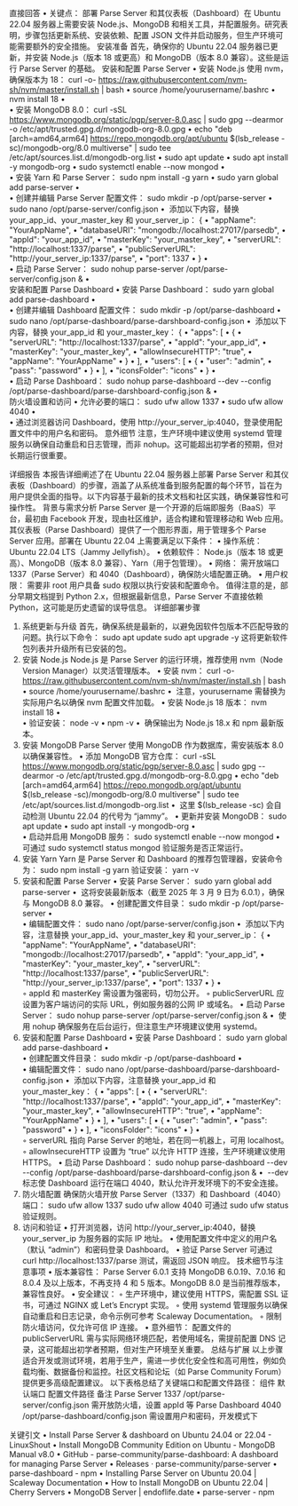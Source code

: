 直接回答
	•	关键点： 部署 Parse Server 和其仪表板（Dashboard）在 Ubuntu 22.04 服务器上需要安装 Node.js、MongoDB 和相关工具，并配置服务。研究表明，步骤包括更新系统、安装依赖、配置 JSON 文件并启动服务，但生产环境可能需要额外的安全措施。
安装准备
首先，确保你的 Ubuntu 22.04 服务器已更新，并安装 Node.js（版本 18 或更高）和 MongoDB（版本 8.0 兼容）。这些是运行 Parse Server 的基础。
安装和配置 Parse Server
	•	安装 Node.js 使用 nvm，确保版本为 18： curl -o- https://raw.githubusercontent.com/nvm-sh/nvm/master/install.sh | bash
	•	source /home/yourusername/.bashrc
	•	nvm install 18
	•	
	•	安装 MongoDB 8.0： curl -sSL https://www.mongodb.org/static/pgp/server-8.0.asc | sudo gpg --dearmor -o /etc/apt/trusted.gpg.d/mongodb-org-8.0.gpg
	•	echo "deb [arch=amd64,arm64] https://repo.mongodb.org/apt/ubuntu $(lsb_release -sc)/mongodb-org/8.0 multiverse" | sudo tee /etc/apt/sources.list.d/mongodb-org.list
	•	sudo apt update
	•	sudo apt install -y mongodb-org
	•	sudo systemctl enable --now mongod
	•	
	•	安装 Yarn 和 Parse Server： sudo npm install -g yarn
	•	sudo yarn global add parse-server
	•	
	•	创建并编辑 Parse Server 配置文件： sudo mkdir -p /opt/parse-server
	•	sudo nano /opt/parse-server/config.json
	•	 添加以下内容，替换 your_app_id、your_master_key 和 your_server_ip： {
	•	  "appName": "YourAppName",
	•	  "databaseURI": "mongodb://localhost:27017/parsedb",
	•	  "appId": "your_app_id",
	•	  "masterKey": "your_master_key",
	•	  "serverURL": "http://localhost:1337/parse",
	•	  "publicServerURL": "http://your_server_ip:1337/parse",
	•	  "port": 1337
	•	}
	•	
	•	启动 Parse Server： sudo nohup parse-server /opt/parse-server/config.json &
	•	
安装和配置 Parse Dashboard
	•	安装 Parse Dashboard： sudo yarn global add parse-dashboard
	•	
	•	创建并编辑 Dashboard 配置文件： sudo mkdir -p /opt/parse-dashboard
	•	sudo nano /opt/parse-dashboard/parse-darshboard-config.json
	•	 添加以下内容，替换 your_app_id 和 your_master_key： {
	•	  "apps": [
	•	    {
	•	      "serverURL": "http://localhost:1337/parse",
	•	      "appId": "your_app_id",
	•	      "masterKey": "your_master_key",
	•	      "allowInsecureHTTP": "true",
	•	      "appName": "YourAppName"
	•	    }
	•	  ],
	•	  "users": [
	•	    {
	•	      "user": "admin",
	•	      "pass": "password"
	•	    }
	•	  ],
	•	  "iconsFolder": "icons"
	•	}
	•	
	•	启动 Parse Dashboard： sudo nohup parse-dashboard --dev --config /opt/parse-dashboard/parse-darshboard-config.json &
	•	
防火墙设置和访问
	•	允许必要的端口： sudo ufw allow 1337
	•	sudo ufw allow 4040
	•	
	•	通过浏览器访问 Dashboard，使用 http://your_server_ip:4040，登录使用配置文件中的用户名和密码。
意外细节
注意，生产环境中建议使用 systemd 管理服务以确保自动重启和日志管理，而非 nohup。这可能超出初学者的预期，但对长期运行很重要。

详细报告
本报告详细阐述了在 Ubuntu 22.04 服务器上部署 Parse Server 和其仪表板（Dashboard）的步骤，涵盖了从系统准备到服务配置的每个环节，旨在为用户提供全面的指导。以下内容基于最新的技术文档和社区实践，确保兼容性和可操作性。
背景与需求分析
Parse Server 是一个开源的后端即服务（BaaS）平台，最初由 Facebook 开发，现由社区维护，适合构建和管理移动和 Web 应用。其仪表板（Parse Dashboard）提供了一个图形界面，用于管理多个 Parse Server 应用。部署在 Ubuntu 22.04 上需要满足以下条件：
	•	操作系统： Ubuntu 22.04 LTS（Jammy Jellyfish）。
	•	依赖软件： Node.js（版本 18 或更高）、MongoDB（版本 8.0 兼容）、Yarn（用于包管理）。
	•	网络： 需开放端口 1337（Parse Server）和 4040（Dashboard），确保防火墙配置正确。
	•	用户权限： 需要非 root 用户具备 sudo 权限以执行安装和配置命令。
值得注意的是，部分早期文档提到 Python 2.x，但根据最新信息，Parse Server 不直接依赖 Python，这可能是历史遗留的误导信息。
详细部署步骤
1. 系统更新与升级
首先，确保系统是最新的，以避免因软件包版本不匹配导致的问题。执行以下命令：
sudo apt update
sudo apt upgrade -y
这将更新软件包列表并升级所有已安装的包。
2. 安装 Node.js
Node.js 是 Parse Server 的运行环境，推荐使用 nvm（Node Version Manager）以灵活管理版本。
	•	安装 nvm： curl -o- https://raw.githubusercontent.com/nvm-sh/nvm/master/install.sh | bash
	•	source /home/yourusername/.bashrc
	•	 注意，yourusername 需替换为实际用户名以确保 nvm 配置文件加载。
	•	安装 Node.js 18 版本： nvm install 18
	•	
	•	验证安装： node -v
	•	npm -v
	•	 确保输出为 Node.js 18.x 和 npm 最新版本。
3. 安装 MongoDB
Parse Server 使用 MongoDB 作为数据库，需安装版本 8.0 以确保兼容性。
	•	添加 MongoDB 官方仓库： curl -sSL https://www.mongodb.org/static/pgp/server-8.0.asc | sudo gpg --dearmor -o /etc/apt/trusted.gpg.d/mongodb-org-8.0.gpg
	•	echo "deb [arch=amd64,arm64] https://repo.mongodb.org/apt/ubuntu $(lsb_release -sc)/mongodb-org/8.0 multiverse" | sudo tee /etc/apt/sources.list.d/mongodb-org.list
	•	 这里 $(lsb_release -sc) 会自动检测 Ubuntu 22.04 的代号为 “jammy”。
	•	更新并安装 MongoDB： sudo apt update
	•	sudo apt install -y mongodb-org
	•	
	•	启动并启用 MongoDB 服务： sudo systemctl enable --now mongod
	•	 可通过 sudo systemctl status mongod 验证服务是否正常运行。
4. 安装 Yarn
Yarn 是 Parse Server 和 Dashboard 的推荐包管理器，安装命令为：
sudo npm install -g yarn
验证安装：
yarn -v
5. 安装和配置 Parse Server
	•	安装 Parse Server： sudo yarn global add parse-server
	•	 这将安装最新版本（截至 2025 年 3 月 9 日为 6.0.1），确保与 MongoDB 8.0 兼容。
	•	创建配置文件目录： sudo mkdir -p /opt/parse-server
	•	
	•	编辑配置文件： sudo nano /opt/parse-server/config.json
	•	 添加以下内容，注意替换 your_app_id、your_master_key 和 your_server_ip： {
	•	  "appName": "YourAppName",
	•	  "databaseURI": "mongodb://localhost:27017/parsedb",
	•	  "appId": "your_app_id",
	•	  "masterKey": "your_master_key",
	•	  "serverURL": "http://localhost:1337/parse",
	•	  "publicServerURL": "http://your_server_ip:1337/parse",
	•	  "port": 1337
	•	}
	•	
	◦	appId 和 masterKey 需设置为强密码，切勿公开。
	◦	publicServerURL 应设置为客户端访问的实际 URL，例如服务器的公网 IP 或域名。
	•	启动 Parse Server： sudo nohup parse-server /opt/parse-server/config.json &
	•	 使用 nohup 确保服务在后台运行，但注意生产环境建议使用 systemd。
6. 安装和配置 Parse Dashboard
	•	安装 Parse Dashboard： sudo yarn global add parse-dashboard
	•	
	•	创建配置文件目录： sudo mkdir -p /opt/parse-dashboard
	•	
	•	编辑配置文件： sudo nano /opt/parse-dashboard/parse-darshboard-config.json
	•	 添加以下内容，注意替换 your_app_id 和 your_master_key： {
	•	  "apps": [
	•	    {
	•	      "serverURL": "http://localhost:1337/parse",
	•	      "appId": "your_app_id",
	•	      "masterKey": "your_master_key",
	•	      "allowInsecureHTTP": "true",
	•	      "appName": "YourAppName"
	•	    }
	•	  ],
	•	  "users": [
	•	    {
	•	      "user": "admin",
	•	      "pass": "password"
	•	    }
	•	  ],
	•	  "iconsFolder": "icons"
	•	}
	•	
	◦	serverURL 指向 Parse Server 的地址，若在同一机器上，可用 localhost。
	◦	allowInsecureHTTP 设置为 “true” 以允许 HTTP 连接，生产环境建议使用 HTTPS。
	•	启动 Parse Dashboard： sudo nohup parse-dashboard --dev --config /opt/parse-dashboard/parse-darshboard-config.json &
	•	 --dev 标志使 Dashboard 运行在端口 4040，默认允许开发环境下的不安全连接。
7. 防火墙配置
确保防火墙开放 Parse Server（1337）和 Dashboard（4040）端口：
sudo ufw allow 1337
sudo ufw allow 4040
可通过 sudo ufw status 验证规则。
8. 访问和验证
	•	打开浏览器，访问 http://your_server_ip:4040，替换 your_server_ip 为服务器的实际 IP 地址。
	•	使用配置文件中定义的用户名（默认 “admin”）和密码登录 Dashboard。
	•	验证 Parse Server 可通过 curl http://localhost:1337/parse 测试，需返回 JSON 响应。
技术细节与注意事项
	•	版本兼容性： Parse Server 6.0.1 支持 MongoDB 6.0.19、7.0.16 和 8.0.4 及以上版本，不再支持 4 和 5 版本。MongoDB 8.0 是当前推荐版本，兼容性良好。
	•	安全建议：
	◦	生产环境中，建议使用 HTTPS，需配置 SSL 证书，可通过 NGINX 或 Let’s Encrypt 实现。
	◦	使用 systemd 管理服务以确保自动重启和日志记录，命令示例可参考 Scaleway Documentation。
	◦	限制防火墙访问，仅允许可信 IP 连接。
	•	意外细节： 配置文件的 publicServerURL 需与实际网络环境匹配，若使用域名，需提前配置 DNS 记录，这可能超出初学者预期，但对生产环境至关重要。
总结与扩展
以上步骤适合开发或测试环境，若用于生产，需进一步优化安全性和高可用性，例如负载均衡、数据备份和监控。社区文档和论坛（如 Parse Community Forum）提供更多高级配置建议。
以下表格总结了关键端口和配置文件路径：
组件
默认端口
配置文件路径
备注
Parse Server
1337
/opt/parse-server/config.json
需开放防火墙，设置 appId 等
Parse Dashboard
4040
/opt/parse-dashboard/config.json
需设置用户和密码，开发模式下

关键引文
	•	Install Parse Server & dashboard on Ubuntu 24.04 or 22.04 - LinuxShout
	•	Install MongoDB Community Edition on Ubuntu - MongoDB Manual v8.0
	•	GitHub - parse-community/parse-dashboard: A dashboard for managing Parse Server
	•	Releases · parse-community/parse-server
	•	parse-dashboard - npm
	•	Installing Parse Server on Ubuntu 20.04 | Scaleway Documentation
	•	How to Install MongoDB on Ubuntu 22.04 | Cherry Servers
	•	MongoDB Server | endoflife.date
	•	parse-server - npm
